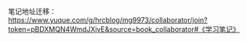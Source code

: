 笔记地址迁移：https://www.yuque.com/g/hrcblog/mg9973/collaborator/join?token=pBDXMQN4WmdJXjvE&source=book_collaborator#《学习笔记》